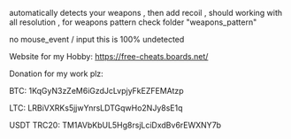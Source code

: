 automatically detects your weapons , then add recoil , should working with all resolution , for weapons pattern check folder "weapons_pattern"

no mouse_event / input this is 100% undetected

Website for my Hobby: https://free-cheats.boards.net/

Donation for my work plz:

BTC: 1KqGyN3zZeM6iGzdJcLvpjyFkEZFEMAtzp

LTC: LRBiVXRKs5jjwYnrsLDTGqwHo2NJy8sE1q

USDT TRC20: TM1AVbKbUL5Hg8rsjLciDxdBv6rEWXNY7b
